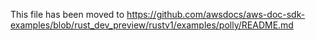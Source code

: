 This file has been moved to https://github.com/awsdocs/aws-doc-sdk-examples/blob/rust_dev_preview/rustv1/examples/polly/README.md
